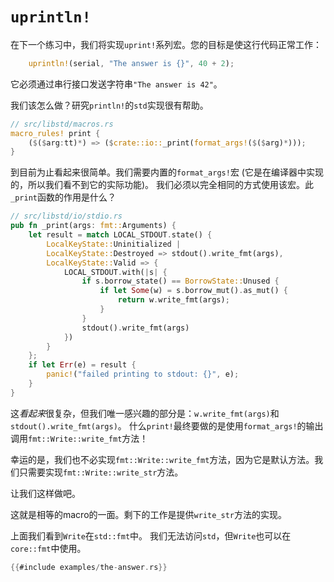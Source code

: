 # `uprintln!`

在下一个练习中，我们将实现`uprint!`系列宏。您的目标是使这行代码正常工作：

``` rust
    uprintln!(serial, "The answer is {}", 40 + 2);
```

它必须通过串行接口发送字符串`"The answer is 42"`。

我们该怎么做？研究`println!`的`std`实现很有帮助。

``` rust
// src/libstd/macros.rs
macro_rules! print {
    ($($arg:tt)*) => ($crate::io::_print(format_args!($($arg)*)));
}
```

到目前为止看起来很简单。我们需要内置的`format_args!`宏 (它是在编译器中实现的，所以我们看不到它的实际功能)。
我们必须以完全相同的方式使用该宏。此`_print`函数的作用是什么？

``` rust
// src/libstd/io/stdio.rs
pub fn _print(args: fmt::Arguments) {
    let result = match LOCAL_STDOUT.state() {
        LocalKeyState::Uninitialized |
        LocalKeyState::Destroyed => stdout().write_fmt(args),
        LocalKeyState::Valid => {
            LOCAL_STDOUT.with(|s| {
                if s.borrow_state() == BorrowState::Unused {
                    if let Some(w) = s.borrow_mut().as_mut() {
                        return w.write_fmt(args);
                    }
                }
                stdout().write_fmt(args)
            })
        }
    };
    if let Err(e) = result {
        panic!("failed printing to stdout: {}", e);
    }
}
```

这*看起来*很复杂，但我们唯一感兴趣的部分是：`w.write_fmt(args)`和`stdout().write_fmt(args)`。
什么`print!`最终要做的是使用`format_args!`的输出调用`fmt::Write::write_fmt`方法！

幸运的是，我们也不必实现`fmt::Write::write_fmt`方法，因为它是默认方法。我们只需要实现`fmt::Write::write_str`方法。

让我们这样做吧。

这就是相等的macro的一面。剩下的工作是提供`write_str`方法的实现。

上面我们看到`Write`在`std::fmt`中。 我们无法访问`std`，但`Write`也可以在`core::fmt`中使用。

``` rust
{{#include examples/the-answer.rs}}
```
